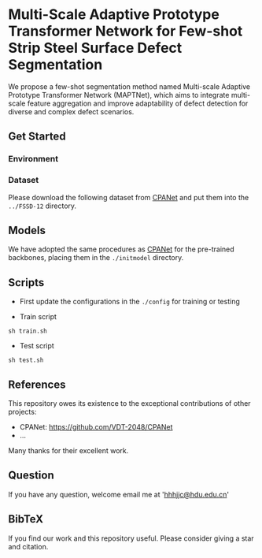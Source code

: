 # Multi-Scale Adaptive Prototype Transformer Network for Few-shot Strip Steel Surface Defect Segmentation

We propose a few-shot segmentation method named Multi-scale Adaptive Prototype Transformer Network (MAPTNet), which aims to integrate multi-scale feature aggregation and improve adaptability of defect detection for diverse and complex defect scenarios.




## Get Started

### Environment

### Dataset

Please download the following dataset from [CPANet](https://github.com/VDT-2048/CPANet) and put them into the `../FSSD-12` directory.

## Models

We have adopted the same procedures as [CPANet](https://github.com/VDT-2048/CPANet) for the pre-trained backbones, placing them in the `./initmodel` directory. 

## Scripts

- First update the configurations in the `./config` for training or testing

- Train script
```
sh train.sh
```
- Test script
```
sh test.sh
```


## References

This repository owes its existence to the exceptional contributions of other projects:

* CPANet: https://github.com/VDT-2048/CPANet
* ...

Many thanks for their excellent work.

## Question
If you have any question, welcome email me at 'hhhjjc@hdu.edu.cn'


## BibTeX

If you find our work and this repository useful. Please consider giving a star and citation.

```bibtex

```
